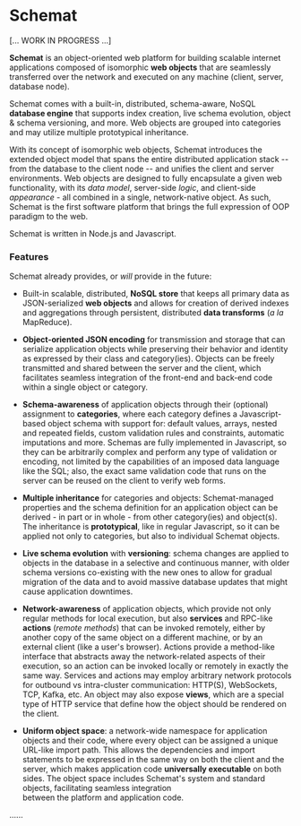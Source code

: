 # Schemat

[... WORK IN PROGRESS ...]

**Schemat** is an object-oriented web platform for building scalable 
internet applications composed of isomorphic **web objects** that are seamlessly 
transferred over the network and executed on any machine (client, server, database node).

Schemat comes with a built-in, distributed, schema-aware, NoSQL **database engine** that supports index creation, live schema evolution, object & schema versioning, and more. Web objects are grouped into categories and may utilize multiple prototypical inheritance.

With its concept of isomorphic web objects, Schemat introduces the extended object model that spans the entire distributed application stack -- from the database to the client node -- and unifies the client and server environments. Web objects are designed to fully encapsulate a given web functionality, with its _data model_, server-side _logic_, and client-side _appearance_ - all combined in a single, network-native object.
As such, Schemat is the first software platform that brings the full expression of OOP paradigm to the web.

Schemat is written in Node.js and Javascript.


### Features

Schemat already provides, or _will_ provide in the future:

- Built-in scalable, distributed, **NoSQL store** that keeps all primary data as JSON-serialized 
  **web objects** and allows for creation of derived indexes and aggregations through 
  persistent, distributed **data transforms** (_a la_ MapReduce).

- **Object-oriented JSON encoding** for transmission and storage that can serialize 
  application objects while preserving their behavior and identity as expressed by their class and category(ies).
  Objects can be freely transmitted and shared between the server and the client,
  which facilitates seamless integration of the front-end and back-end code within a single object or category.

- **Schema-awareness** of application objects through their (optional) assignment to **categories**, 
  where each category defines a Javascript-based object schema with support for: 
  default values, arrays, nested and repeated fields, custom validation rules and constraints, automatic 
  imputations and more. Schemas are fully implemented in Javascript, so they can be arbitrarily complex
  and perform any type of validation or encoding, not limited by the capabilities of an imposed data language
  like the SQL; also, the exact same validation code that runs on the server can be reused on the client
  to verify web forms.

- **Multiple inheritance** for categories and objects: Schemat-managed properties and the schema definition 
  for an application object can be derived - in part or in whole - from other category(ies) and object(s). 
  The inheritance is **prototypical**, like in regular Javascript, so it can be applied not only 
  to categories, but also to individual Schemat objects.

- **Live schema evolution** with **versioning**: 
  schema changes are applied to objects in the database in a selective and continuous manner, 
  with older schema versions co-existing with the new ones to allow for gradual migration of the data 
  and to avoid massive database updates that might cause application downtimes.

- **Network-awareness** of application objects, which provide not only regular methods for local execution, 
  but also **services** and RPC-like **actions** (*remote methods*) that can be invoked remotely, 
  either by another copy of the same object on a different machine, or by an external client (like a user's browser).
  Actions provide a method-like interface that abstracts away the network-related aspects of their execution,
  so an action can be invoked locally or remotely in exactly the same way.
  Services and actions may employ arbitrary network protocols for outbound vs intra-cluster communication:
  HTTP(S), WebSockets, TCP, Kafka, etc.
  An object may also expose **views**, which are a special type of HTTP service that define 
  how the object should be rendered on the client.
  
- **Uniform object space**: a network-wide namespace for application objects and their code,
  where every object can be assigned a unique URL-like import path. This allows the dependencies 
  and import statements to be expressed in the same way on both the client and the server,
  which makes application code **universally executable** on both sides.
  The object space includes Schemat's system and standard objects, facilitating seamless integration  
  between the platform and application code.

<!---

Front-end features:
- Server-Side Rendering (SSR)
- **CSS-safe embedding** of widgets in the front-end.

A) Object-Oriented Data Model:
B) Network-Enabled Universal Objects:
C) Safe & Modular Front-End Development:

- **network polimorphism** of data objects: .....
- **web-aware encapsulation** for objects that binds together their data, behavior, and appearance, 
  and allows for their transparent execution on both the client and the server; 
- **universality** of the data objects, which can be instantiated and executed on both the client and the server;

In traditional OOP, an object comes with a set of methods that represent its local behavior.
Schemat extends this approach by allowing objects to expose:
- **services**, which are server-side methods that can be executed remotely, either by another copy of the same object 
  on a different machine, or by an external client (like a user's browser); for this purpose, every service 
  defines not only a code to be performed on the server, but also a communication protocol that specifies how
  the input and output data should be encoded and transmitted over the network; when instantiating an object
  on a remote machine, it automatically receives an internal proxy client that exposes the same interface as the
  original object, but forwards all method calls to the remote machine, and receives the results back;
- **actions** are pre-packaged services that can be executed on any machine, locally or remotely, using 
  the exact same interface, similar to calling a local method of the object;

with the concept of **remote behavior** (methods that are executed on the server), and **remote appearance** 
(CSS styles that are applied on the server);

- In traditional OOP software, objects are **network-agnostic**: they are designed to be executed on a single machine, 
  and cannot be passed between machines without loss of information;
- Schemat extends the traditional OOP software model with network-aware features
--->

......
